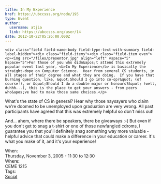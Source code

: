 ```yaml
---
title: In My Experience 
href: https://ubccsss.org/node/195
type: Event
author:
  username: atjia
  link: https://ubccsss.org/user/14
date: 2012-10-22T05:26:00.000Z
---
```



    <div class="field field-name-body field-type-text-with-summary field-label-hidden"><div class="field-items"><div class="field-item even"><p><img src="/files/presentor.jpg" align="left" vspace="5" hspace="5">For those of you who didn&apos;t attend this extremely popular event last year, <b>In My Experience</b> is basically the straight-dope on Computer Science.  Hear from several CS students, in all stages of their degree and what they are doing.  If you have that burning question, like, &quot;Should I go into co-op?&quot; (of course!), or &quot;Should I do a double major or honours?&quot; (well, duhhh...), this is the place to get your answers - from peers who&apos;ve had to make those same choices.</p>
<p>What&apos;s the state of CS in general?  Hear why those naysayers who claim we&apos;re doomed to be unemployed upon graduation are very wrong.  All past participants have agreed that this was extremely helpful so don&apos;t miss out!</p>
<p>And... ahem, where there be speakers, there be giveaways ;-)  But even if you don&apos;t get to snag a t-shirt or one of those newfangled cdroms, I guarantee you that you&apos;ll definitely snag something way more valuable - helpful advice that could make a difference in your education or career.  It&apos;s what you make of it, and it&apos;s your experience!</p>
<!--break--></div></div></div><div class="field field-name-field-dates field-type-datetime field-label-above"><div class="field-label">When:&#xA0;</div><div class="field-items"><div class="field-item even"><span class="date-display-single">Thursday, November 3, 2005 - <span class="date-display-range"><span class="date-display-start">11:30</span> to <span class="date-display-end">12:30</span></span></span></div></div></div><div class="field field-name-field-location field-type-text field-label-above"><div class="field-label">Where:&#xA0;</div><div class="field-items"><div class="field-item even">CEME 1215</div></div></div>    <footer>
    <div class="field field-name-field-tags field-type-taxonomy-term-reference field-label-above"><div class="field-label">Tags:&#xA0;</div><div class="field-items"><div class="field-item even"><a href="/social">Social</a></div></div></div>      </footer>
    
